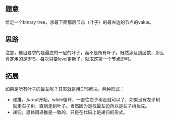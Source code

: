 ## 题意

给定一个binary tree，求最下面那层节点（叶子）的最左边的节点的value。

## 思路

注意，题目要求的是最底的一层的叶子，而不是所有叶子。既然涉及到层数，那么肯定用的是BFS。每次只要level更新了，就取这第一个节点即可。

## 拓展

如果是所有叶子的最左呢？其实就是用DFS解决，两种形式：
* 递推。从root开始，while循环，一直往左子树走就可以了，如果没有左子树就走右子树，直到走到叶子。当然因为是找最左边所以是左子树优先。
* 递归。思路跟递推是一致的，只是在代码上是递归的形式。

